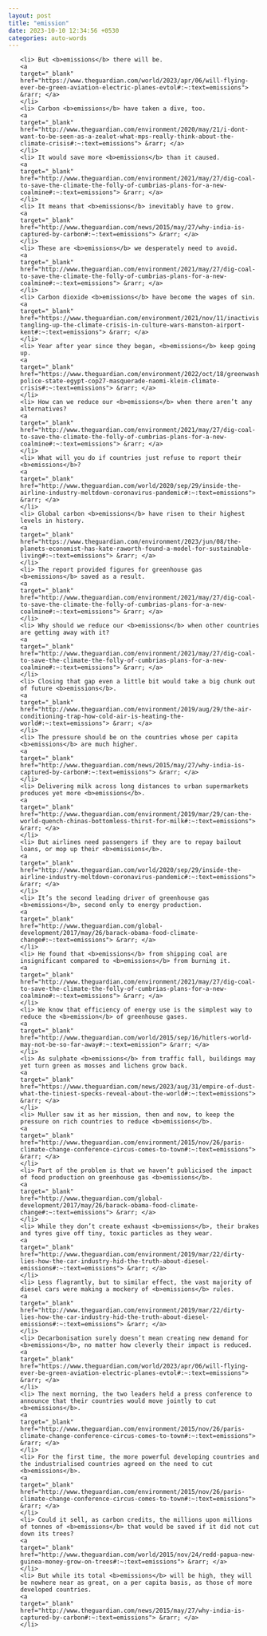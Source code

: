 ```yaml
---
layout: post
title: "emission"
date: 2023-10-10 12:34:56 +0530
categories: auto-words
---
```

<ol>

    <li> But <b>emissions</b> there will be.
    <a 
    target="_blank" 
    href="https://www.theguardian.com/world/2023/apr/06/will-flying-ever-be-green-aviation-electric-planes-evtol#:~:text=emissions"> &rarr; </a>
    </li>
    <li> Carbon <b>emissions</b> have taken a dive, too.
    <a 
    target="_blank" 
    href="http://www.theguardian.com/environment/2020/may/21/i-dont-want-to-be-seen-as-a-zealot-what-mps-really-think-about-the-climate-crisis#:~:text=emissions"> &rarr; </a>
    </li>
    <li> It would save more <b>emissions</b> than it caused.
    <a 
    target="_blank" 
    href="http://www.theguardian.com/environment/2021/may/27/dig-coal-to-save-the-climate-the-folly-of-cumbrias-plans-for-a-new-coalmine#:~:text=emissions"> &rarr; </a>
    </li>
    <li> It means that <b>emissions</b> inevitably have to grow.
    <a 
    target="_blank" 
    href="http://www.theguardian.com/news/2015/may/27/why-india-is-captured-by-carbon#:~:text=emissions"> &rarr; </a>
    </li>
    <li> These are <b>emissions</b> we desperately need to avoid.
    <a 
    target="_blank" 
    href="http://www.theguardian.com/environment/2021/may/27/dig-coal-to-save-the-climate-the-folly-of-cumbrias-plans-for-a-new-coalmine#:~:text=emissions"> &rarr; </a>
    </li>
    <li> Carbon dioxide <b>emissions</b> have become the wages of sin.
    <a 
    target="_blank" 
    href="https://www.theguardian.com/environment/2021/nov/11/inactivists-tangling-up-the-climate-crisis-in-culture-wars-manston-airport-kent#:~:text=emissions"> &rarr; </a>
    </li>
    <li> Year after year since they began, <b>emissions</b> keep going up.
    <a 
    target="_blank" 
    href="https://www.theguardian.com/environment/2022/oct/18/greenwashing-police-state-egypt-cop27-masquerade-naomi-klein-climate-crisis#:~:text=emissions"> &rarr; </a>
    </li>
    <li> How can we reduce our <b>emissions</b> when there aren’t any alternatives?
    <a 
    target="_blank" 
    href="http://www.theguardian.com/environment/2021/may/27/dig-coal-to-save-the-climate-the-folly-of-cumbrias-plans-for-a-new-coalmine#:~:text=emissions"> &rarr; </a>
    </li>
    <li> What will you do if countries just refuse to report their <b>emissions</b>?
    <a 
    target="_blank" 
    href="http://www.theguardian.com/world/2020/sep/29/inside-the-airline-industry-meltdown-coronavirus-pandemic#:~:text=emissions"> &rarr; </a>
    </li>
    <li> Global carbon <b>emissions</b> have risen to their highest levels in history.
    <a 
    target="_blank" 
    href="https://www.theguardian.com/environment/2023/jun/08/the-planets-economist-has-kate-raworth-found-a-model-for-sustainable-living#:~:text=emissions"> &rarr; </a>
    </li>
    <li> The report provided figures for greenhouse gas <b>emissions</b> saved as a result.
    <a 
    target="_blank" 
    href="http://www.theguardian.com/environment/2021/may/27/dig-coal-to-save-the-climate-the-folly-of-cumbrias-plans-for-a-new-coalmine#:~:text=emissions"> &rarr; </a>
    </li>
    <li> Why should we reduce our <b>emissions</b> when other countries are getting away with it?
    <a 
    target="_blank" 
    href="http://www.theguardian.com/environment/2021/may/27/dig-coal-to-save-the-climate-the-folly-of-cumbrias-plans-for-a-new-coalmine#:~:text=emissions"> &rarr; </a>
    </li>
    <li> Closing that gap even a little bit would take a big chunk out of future <b>emissions</b>.
    <a 
    target="_blank" 
    href="http://www.theguardian.com/environment/2019/aug/29/the-air-conditioning-trap-how-cold-air-is-heating-the-world#:~:text=emissions"> &rarr; </a>
    </li>
    <li> The pressure should be on the countries whose per capita <b>emissions</b> are much higher.
    <a 
    target="_blank" 
    href="http://www.theguardian.com/news/2015/may/27/why-india-is-captured-by-carbon#:~:text=emissions"> &rarr; </a>
    </li>
    <li> Delivering milk across long distances to urban supermarkets produces yet more <b>emissions</b>.
    <a 
    target="_blank" 
    href="http://www.theguardian.com/environment/2019/mar/29/can-the-world-quench-chinas-bottomless-thirst-for-milk#:~:text=emissions"> &rarr; </a>
    </li>
    <li> But airlines need passengers if they are to repay bailout loans, or mop up their <b>emissions</b>.
    <a 
    target="_blank" 
    href="http://www.theguardian.com/world/2020/sep/29/inside-the-airline-industry-meltdown-coronavirus-pandemic#:~:text=emissions"> &rarr; </a>
    </li>
    <li> It’s the second leading driver of greenhouse gas <b>emissions</b>, second only to energy production.
    <a 
    target="_blank" 
    href="http://www.theguardian.com/global-development/2017/may/26/barack-obama-food-climate-change#:~:text=emissions"> &rarr; </a>
    </li>
    <li> He found that <b>emissions</b> from shipping coal are insignificant compared to <b>emissions</b> from burning it.
    <a 
    target="_blank" 
    href="http://www.theguardian.com/environment/2021/may/27/dig-coal-to-save-the-climate-the-folly-of-cumbrias-plans-for-a-new-coalmine#:~:text=emissions"> &rarr; </a>
    </li>
    <li> We know that efficiency of energy use is the simplest way to reduce the <b>emission</b> of greenhouse gases.
    <a 
    target="_blank" 
    href="http://www.theguardian.com/world/2015/sep/16/hitlers-world-may-not-be-so-far-away#:~:text=emission"> &rarr; </a>
    </li>
    <li> As sulphate <b>emissions</b> from traffic fall, buildings may yet turn green as mosses and lichens grow back.
    <a 
    target="_blank" 
    href="https://www.theguardian.com/news/2023/aug/31/empire-of-dust-what-the-tiniest-specks-reveal-about-the-world#:~:text=emissions"> &rarr; </a>
    </li>
    <li> Muller saw it as her mission, then and now, to keep the pressure on rich countries to reduce <b>emissions</b>.
    <a 
    target="_blank" 
    href="http://www.theguardian.com/environment/2015/nov/26/paris-climate-change-conference-circus-comes-to-town#:~:text=emissions"> &rarr; </a>
    </li>
    <li> Part of the problem is that we haven’t publicised the impact of food production on greenhouse gas <b>emissions</b>.
    <a 
    target="_blank" 
    href="http://www.theguardian.com/global-development/2017/may/26/barack-obama-food-climate-change#:~:text=emissions"> &rarr; </a>
    </li>
    <li> While they don’t create exhaust <b>emissions</b>, their brakes and tyres give off tiny, toxic particles as they wear.
    <a 
    target="_blank" 
    href="http://www.theguardian.com/environment/2019/mar/22/dirty-lies-how-the-car-industry-hid-the-truth-about-diesel-emissions#:~:text=emissions"> &rarr; </a>
    </li>
    <li> Less flagrantly, but to similar effect, the vast majority of diesel cars were making a mockery of <b>emissions</b> rules.
    <a 
    target="_blank" 
    href="http://www.theguardian.com/environment/2019/mar/22/dirty-lies-how-the-car-industry-hid-the-truth-about-diesel-emissions#:~:text=emissions"> &rarr; </a>
    </li>
    <li> Decarbonisation surely doesn’t mean creating new demand for <b>emissions</b>, no matter how cleverly their impact is reduced.
    <a 
    target="_blank" 
    href="https://www.theguardian.com/world/2023/apr/06/will-flying-ever-be-green-aviation-electric-planes-evtol#:~:text=emissions"> &rarr; </a>
    </li>
    <li> The next morning, the two leaders held a press conference to announce that their countries would move jointly to cut <b>emissions</b>.
    <a 
    target="_blank" 
    href="http://www.theguardian.com/environment/2015/nov/26/paris-climate-change-conference-circus-comes-to-town#:~:text=emissions"> &rarr; </a>
    </li>
    <li> For the first time, the more powerful developing countries and the industrialised countries agreed on the need to cut <b>emissions</b>.
    <a 
    target="_blank" 
    href="http://www.theguardian.com/environment/2015/nov/26/paris-climate-change-conference-circus-comes-to-town#:~:text=emissions"> &rarr; </a>
    </li>
    <li> Could it sell, as carbon credits, the millions upon millions of tonnes of <b>emissions</b> that would be saved if it did not cut down its trees?
    <a 
    target="_blank" 
    href="http://www.theguardian.com/world/2015/nov/24/redd-papua-new-guinea-money-grow-on-trees#:~:text=emissions"> &rarr; </a>
    </li>
    <li> But while its total <b>emissions</b> will be high, they will be nowhere near as great, on a per capita basis, as those of more developed countries.
    <a 
    target="_blank" 
    href="http://www.theguardian.com/news/2015/may/27/why-india-is-captured-by-carbon#:~:text=emissions"> &rarr; </a>
    </li>